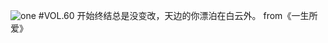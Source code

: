 ![one](http://image.wufazhuce.com/Fm3tl29Mid3okMeiVK-mB1VjHEBA)
#VOL.60
开始终结总是没变改，天边的你漂泊在白云外。 from《一生所爱》
